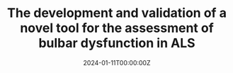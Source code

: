---
title: The development and validation of a novel tool for the assessment of bulbar dysfunction in ALS
summary: This project will address the need for improved clinical assessments of bulbar dysfunction by creating and validating an assessment tool, the ALS-BDI. The ALS-IBD translates prior research knowledge and multidisciplinary expert consensus into a clinically-meaningful tool for speech-language pathologists to use.
tags:
  - ALS-BDI
date: "2024-01-11T00:00:00Z"
---